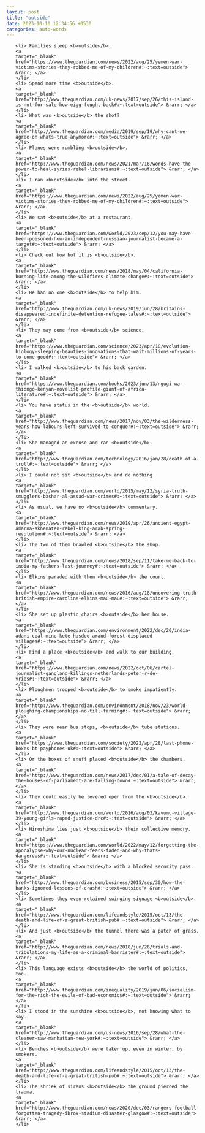 ```yaml
---
layout: post
title: "outside"
date: 2023-10-10 12:34:56 +0530
categories: auto-words
---
```

<ol>

    <li> Families sleep <b>outside</b>.
    <a 
    target="_blank" 
    href="https://www.theguardian.com/news/2022/aug/25/yemen-war-victims-stories-they-robbed-me-of-my-children#:~:text=outside"> &rarr; </a>
    </li>
    <li> Spend more time <b>outside</b>.
    <a 
    target="_blank" 
    href="http://www.theguardian.com/uk-news/2017/sep/26/this-island-is-not-for-sale-how-eigg-fought-back#:~:text=outside"> &rarr; </a>
    </li>
    <li> What was <b>outside</b> the shot?
    <a 
    target="_blank" 
    href="http://www.theguardian.com/media/2019/sep/19/why-cant-we-agree-on-whats-true-anymore#:~:text=outside"> &rarr; </a>
    </li>
    <li> Planes were rumbling <b>outside</b>.
    <a 
    target="_blank" 
    href="http://www.theguardian.com/news/2021/mar/16/words-have-the-power-to-heal-syrias-rebel-librarians#:~:text=outside"> &rarr; </a>
    </li>
    <li> I ran <b>outside</b> into the street.
    <a 
    target="_blank" 
    href="https://www.theguardian.com/news/2022/aug/25/yemen-war-victims-stories-they-robbed-me-of-my-children#:~:text=outside"> &rarr; </a>
    </li>
    <li> We sat <b>outside</b> at a restaurant.
    <a 
    target="_blank" 
    href="https://www.theguardian.com/world/2023/sep/12/you-may-have-been-poisoned-how-an-independent-russian-journalist-became-a-target#:~:text=outside"> &rarr; </a>
    </li>
    <li> Check out how hot it is <b>outside</b>.
    <a 
    target="_blank" 
    href="http://www.theguardian.com/news/2018/may/04/california-burning-life-among-the-wildfires-climate-change#:~:text=outside"> &rarr; </a>
    </li>
    <li> He had no one <b>outside</b> to help him.
    <a 
    target="_blank" 
    href="http://www.theguardian.com/uk-news/2019/jun/28/britains-disappeared-indefinite-detention-refugee-tales#:~:text=outside"> &rarr; </a>
    </li>
    <li> They may come from <b>outside</b> science.
    <a 
    target="_blank" 
    href="https://www.theguardian.com/science/2023/apr/18/evolution-biology-sleeping-beauties-innovations-that-wait-millions-of-years-to-come-good#:~:text=outside"> &rarr; </a>
    </li>
    <li> I walked <b>outside</b> to his back garden.
    <a 
    target="_blank" 
    href="https://www.theguardian.com/books/2023/jun/13/ngugi-wa-thiongo-kenyan-novelist-profile-giant-of-africa-literature#:~:text=outside"> &rarr; </a>
    </li>
    <li> You have status in the <b>outside</b> world.
    <a 
    target="_blank" 
    href="http://www.theguardian.com/news/2017/nov/03/the-wilderness-years-how-labours-left-survived-to-conquer#:~:text=outside"> &rarr; </a>
    </li>
    <li> She managed an excuse and ran <b>outside</b>.
    <a 
    target="_blank" 
    href="http://www.theguardian.com/technology/2016/jan/28/death-of-a-troll#:~:text=outside"> &rarr; </a>
    </li>
    <li> I could not sit <b>outside</b> and do nothing.
    <a 
    target="_blank" 
    href="http://www.theguardian.com/world/2015/may/12/syria-truth-smugglers-bashar-al-assad-war-crimes#:~:text=outside"> &rarr; </a>
    </li>
    <li> As usual, we have no <b>outside</b> commentary.
    <a 
    target="_blank" 
    href="http://www.theguardian.com/news/2019/apr/26/ancient-egypt-amarna-akhenaten-rebel-king-arab-spring-revolution#:~:text=outside"> &rarr; </a>
    </li>
    <li> The two of them brawled <b>outside</b> the shop.
    <a 
    target="_blank" 
    href="http://www.theguardian.com/news/2018/sep/11/take-me-back-to-india-my-fathers-last-journey#:~:text=outside"> &rarr; </a>
    </li>
    <li> Elkins paraded with them <b>outside</b> the court.
    <a 
    target="_blank" 
    href="http://www.theguardian.com/news/2016/aug/18/uncovering-truth-british-empire-caroline-elkins-mau-mau#:~:text=outside"> &rarr; </a>
    </li>
    <li> She set up plastic chairs <b>outside</b> her house.
    <a 
    target="_blank" 
    href="https://www.theguardian.com/environment/2022/dec/20/india-adani-coal-mine-kete-hasdeo-arand-forest-displaced-villages#:~:text=outside"> &rarr; </a>
    </li>
    <li> Find a place <b>outside</b> and walk to our building.
    <a 
    target="_blank" 
    href="https://www.theguardian.com/news/2022/oct/06/cartel-journalist-gangland-killings-netherlands-peter-r-de-vries#:~:text=outside"> &rarr; </a>
    </li>
    <li> Ploughmen trooped <b>outside</b> to smoke impatiently.
    <a 
    target="_blank" 
    href="http://www.theguardian.com/environment/2018/nov/23/world-ploughing-championships-no-till-farming#:~:text=outside"> &rarr; </a>
    </li>
    <li> They were near bus stops, <b>outside</b> tube stations.
    <a 
    target="_blank" 
    href="https://www.theguardian.com/society/2022/apr/28/last-phone-boxes-bt-payphones-uk#:~:text=outside"> &rarr; </a>
    </li>
    <li> Or the boxes of snuff placed <b>outside</b> the chambers.
    <a 
    target="_blank" 
    href="http://www.theguardian.com/news/2017/dec/01/a-tale-of-decay-the-houses-of-parliament-are-falling-down#:~:text=outside"> &rarr; </a>
    </li>
    <li> They could easily be levered open from the <b>outside</b>.
    <a 
    target="_blank" 
    href="http://www.theguardian.com/world/2016/aug/03/kavumu-village-39-young-girls-raped-justice-drc#:~:text=outside"> &rarr; </a>
    </li>
    <li> Hiroshima lies just <b>outside</b> their collective memory.
    <a 
    target="_blank" 
    href="https://www.theguardian.com/world/2022/may/12/forgetting-the-apocalypse-why-our-nuclear-fears-faded-and-why-thats-dangerous#:~:text=outside"> &rarr; </a>
    </li>
    <li> She is standing <b>outside</b> with a blocked security pass.
    <a 
    target="_blank" 
    href="http://www.theguardian.com/business/2015/sep/30/how-the-banks-ignored-lessons-of-crash#:~:text=outside"> &rarr; </a>
    </li>
    <li> Sometimes they even retained swinging signage <b>outside</b>.
    <a 
    target="_blank" 
    href="http://www.theguardian.com/lifeandstyle/2015/oct/13/the-death-and-life-of-a-great-british-pub#:~:text=outside"> &rarr; </a>
    </li>
    <li> And just <b>outside</b> the tunnel there was a patch of grass.
    <a 
    target="_blank" 
    href="http://www.theguardian.com/news/2018/jun/26/trials-and-tribulations-my-life-as-a-criminal-barrister#:~:text=outside"> &rarr; </a>
    </li>
    <li> This language exists <b>outside</b> the world of politics, too.
    <a 
    target="_blank" 
    href="http://www.theguardian.com/inequality/2019/jun/06/socialism-for-the-rich-the-evils-of-bad-economics#:~:text=outside"> &rarr; </a>
    </li>
    <li> I stood in the sunshine <b>outside</b>, not knowing what to say.
    <a 
    target="_blank" 
    href="http://www.theguardian.com/us-news/2016/sep/28/what-the-cleaner-saw-manhattan-new-york#:~:text=outside"> &rarr; </a>
    </li>
    <li> Benches <b>outside</b> were taken up, even in winter, by smokers.
    <a 
    target="_blank" 
    href="http://www.theguardian.com/lifeandstyle/2015/oct/13/the-death-and-life-of-a-great-british-pub#:~:text=outside"> &rarr; </a>
    </li>
    <li> The shriek of sirens <b>outside</b> the ground pierced the trauma.
    <a 
    target="_blank" 
    href="http://www.theguardian.com/news/2020/dec/03/rangers-football-forgotten-tragedy-ibrox-stadium-disaster-glasgow#:~:text=outside"> &rarr; </a>
    </li>